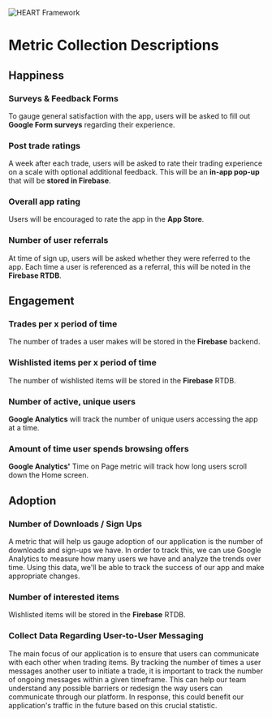 ![HEART Framework](https://drive.google.com/uc?export=view&id=165xGgDxRwXJkcuf7V-65SZpysTI2FaaW)

# Metric Collection Descriptions

## Happiness

### Surveys & Feedback Forms

To gauge general satisfaction with the app, users will be asked to fill out **Google Form surveys** regarding their experience.


### Post trade ratings

A week after each trade, users will be asked to rate their trading experience on a scale with optional additional feedback. This will be an **in-app pop-up** that will be **stored in Firebase**.


### Overall app rating

Users will be encouraged to rate the app in the **App Store**.


### Number of user referrals

At time of sign up, users will be asked whether they were referred to the app. Each time a user is referenced as a referral, this will be noted in the **Firebase RTDB**.

## Engagement

### Trades per x period of time

The number of trades a user makes will be stored in the **Firebase** backend.


### Wishlisted items per x period of time

The number of wishlisted items will be stored in the **Firebase** RTDB.


### Number of active, unique users

**Google Analytics** will track the number of unique users accessing the app at a time.


### Amount of time user spends browsing offers

**Google Analytics'** Time on Page metric will track how long users scroll down the Home screen.

## Adoption

### Number of Downloads / Sign Ups
<p>A metric that will help us gauge adoption of our application is the number of downloads and sign-ups we have. In order to track this, we can use Google Analytics to measure how many users we have and analyze the trends over time. Using this data, we'll be able to track the success of our app and make appropriate changes.</p>

### Number of interested items

Wishlisted items will be stored in the **Firebase** RTDB.


### Collect Data Regarding User-to-User Messaging
<p> The main focus of our application is to ensure that users can communicate with each other when trading items. By tracking the number of times a user messages another user to initiate a trade, it is important to track the number of ongoing messages within a given timeframe. This can help our team understand any possible barriers or redesign the way users can communicate through our platform. In response, this could benefit our application's traffic in the future based on this crucial statistic.</p>


